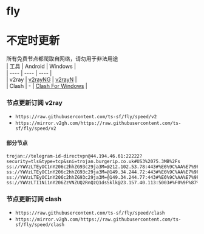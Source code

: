 # fly
# 不定时更新
所有免费节点都爬取自网络，请勿用于非法用途  
|  工具  | Android  | Windows  |  
|  ----  | ----   | ----  |  
| v2ray  | [v2rayNG](https://github.com/2dust/v2rayNG/releases) | [v2rayN](https://github.com/2dust/v2rayN/releases) |  
| Clash  | - | [Clash For Windows](https://github.com/2dust/clashN/releases) | 
  
### 节点更新订阅  v2ray
- `https://raw.githubusercontent.com/ts-sf/fly/speed/v2`  
- `https://mirror.v2gh.com/https://raw.githubusercontent.com/ts-sf/fly/speed/v2`  

#### 部分节点  
``` 
trojan://telegram-id-directvpn@44.194.46.61:22222?security=tls&type=tcp&sni=trojan.burgerip.co.uk#US3%2075.3MB%2Fs
ss://YWVzLTEyOC1nY206c2hhZG93c29ja3M=@212.102.53.78:443#%E6%9C%AA%E7%9F%A55%2010.7MB%2Fs
ss://YWVzLTEyOC1nY206c2hhZG93c29ja3M=@149.34.244.72:443#%E6%9C%AA%E7%9F%A58%2014.1MB%2Fs
ss://YWVzLTEyOC1nY206c2hhZG93c29ja3M=@149.34.244.77:443#%E6%9C%AA%E7%9F%A513%20523.0KB%2Fs
ss://YWVzLTI1Ni1nY206ZzVNZUQ2RnQzQ1dsSklk@23.157.40.113:5003#%F0%9F%87%BA%F0%9F%87%B8US%E5%8C%97%E7%BE%8E%20284.6KB%2Fs
```
### 节点更新订阅  clash
- `https://raw.githubusercontent.com/ts-sf/fly/speed/clash`  
- `https://mirror.v2gh.com/https://raw.githubusercontent.com/ts-sf/fly/speed/clash`  



